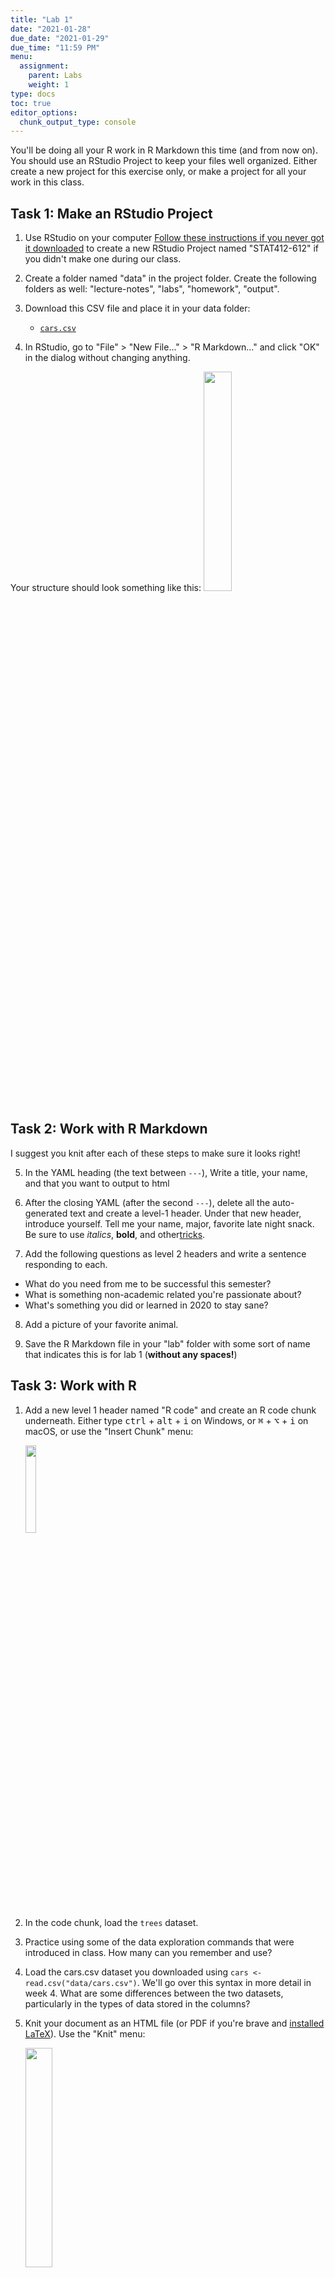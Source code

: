 ```yaml
---
title: "Lab 1"
date: "2021-01-28"
due_date: "2021-01-29"
due_time: "11:59 PM"
menu:
  assignment:
    parent: Labs
    weight: 1
type: docs
toc: true
editor_options: 
  chunk_output_type: console
---
```





You'll be doing all your R work in R Markdown this time (and from now on). You should use an RStudio Project to keep your files well organized. Either create a new project for this exercise only, or make a project for all your work in this class.

## Task 1: Make an RStudio Project

1. Use RStudio on your computer [Follow these instructions if you never got it downloaded](/resource/install/) to create a new RStudio Project named "STAT412-612" if you didn't make one during our class.

2. Create a folder named "data" in the project folder. Create the following folders as well: "lecture-notes", "labs", "homework", "output".

3. Download this CSV file and place it in your data folder:

    - [<i class="fas fa-file-csv"></i> `cars.csv`](/data/cars.csv)

4. In RStudio, go to "File" > "New File…" > "R Markdown…" and click "OK" in the dialog without changing anything.

Your structure should look something like this:
    <img src="/img/assignments/project-structure.png" width="30%" />

## Task 2: Work with R Markdown

I suggest you knit after each of these steps to make sure it looks right! 

5. In the YAML heading (the text between `---`), Write a title, your name, and that you want to output to html

6. After the closing YAML (after the second `---`), delete all the auto-generated text and create a level-1 header. Under that new header, introduce yourself. Tell me your name, major, favorite late night snack. Be sure to use _italics_, **bold**, and other[tricks](resource/markdown/).

7. Add the following questions as level 2 headers and write a sentence responding to each. 
  * What do you need from me to be successful this semester? 
  * What is something non-academic related you're passionate about? 
  * What's something you did or learned in 2020 to stay sane?

8. Add a picture of your favorite animal. 

10. Save the R Markdown file in your "lab" folder with some sort of name that indicates this is for lab 1 (**without any spaces!**)


## Task 3: Work with R

1. Add a new level 1 header named "R code" and create an R code chunk underneath. Either type <kbd>ctrl</kbd> + <kbd>alt</kbd> + <kbd>i</kbd> on Windows, or <kbd>⌘</kbd> + <kbd>⌥</kbd> + <kbd>i</kbd> on macOS, or use the "Insert Chunk" menu:

    <img src="/img/assignments/insert-chunk-button.png" width="19%" />

2. In the code chunk, load the `trees` dataset. 

3. Practice using some of the data exploration commands that were introduced in class. How many can you remember and use? 

4. Load the cars.csv dataset you downloaded using `cars <- read.csv("data/cars.csv")`. We'll go over this syntax in more detail in week 4. What are some differences between the two datasets, particularly in the types of data stored in the columns? 

3. Knit your document as an HTML file (or PDF if you're brave and [installed LaTeX](/resource/install/#install-tinytex)). Use the "Knit" menu:

    <img src="/img/assignments/knit-button.png" width="30%" />

4. Upload the knitted document and the `.Rmd` files to Canvas. 

5. 🎉 Party! 🎉


_If you're done early, I want to install the tidyverse._ Run `install.packages("tidyverse")` Some more detailed steps are [in your textbook at 1.4.3](https://r4ds.had.co.nz/introduction.html?q=install.pac#the-tidyverse). This will usually take about 3 minutes and I don't want to use class time to do so. To verify it installed correctly, run `library(tidyverse)` without receiving any errors. 

{{% div fyi %}}

You'll be doing this same process for all your future labs. Each problem set will involve an R Markdown file. You can either create a new RStudio Project directory for all your work:

<img src="/img/reference/rproj-one-folder.png" width="30%" />

Or you can create individual projects for each assignment and project:

<img src="/img/reference/rproj-multiple-folders.png" width="30%" />

On Canvas, you will turn in your .Rmd, .html, and/or .pdf file. 

{{% /div %}}
